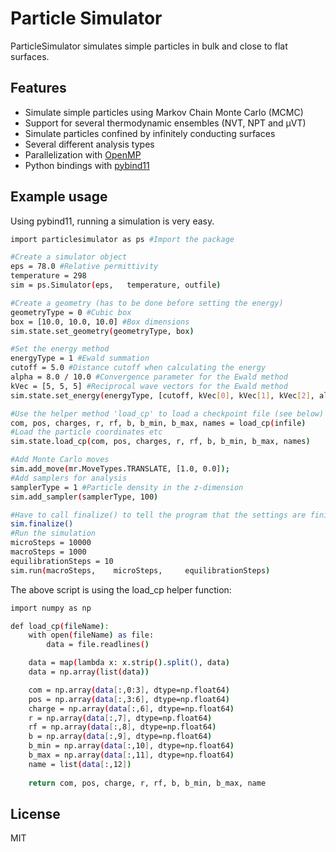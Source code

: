 # Particle Simulator
ParticleSimulator simulates simple particles in bulk and close to flat surfaces.

## Features

- Simulate simple particles using Markov Chain Monte Carlo (MCMC)
- Support for several thermodynamic ensembles (NVT, NPT and μVT)
- Simulate particles confined by infinitely conducting surfaces
- Several different analysis types
- Parallelization with [OpenMP]
- Python bindings with [pybind11]

## Example usage
Using pybind11, running a simulation is very easy.


```sh
import particlesimulator as ps #Import the package

#Create a simulator object
eps = 78.0 #Relative permittivity
temperature = 298
sim = ps.Simulator(eps,   temperature, outfile)

#Create a geometry (has to be done before setting the energy)
geometryType = 0 #Cubic box
box = [10.0, 10.0, 10.0] #Box dimensions 
sim.state.set_geometry(geometryType, box)

#Set the energy method
energyType = 1 #Ewald summation
cutoff = 5.0 #Distance cutoff when calculating the energy
alpha = 8.0 / 10.0 #Convergence parameter for the Ewald method
kVec = [5, 5, 5] #Reciprocal wave vectors for the Ewald method
sim.state.set_energy(energyType, [cutoff, kVec[0], kVec[1], kVec[2], alpha, False])

#Use the helper method 'load_cp' to load a checkpoint file (see below)
com, pos, charges, r, rf, b, b_min, b_max, names = load_cp(infile)
#Load the particle coordinates etc
sim.state.load_cp(com, pos, charges, r, rf, b, b_min, b_max, names)

#Add Monte Carlo moves
sim.add_move(mr.MoveTypes.TRANSLATE, [1.0, 0.0]);
#Add samplers for analysis
samplerType = 1 #Particle density in the z-dimension
sim.add_sampler(samplerType, 100)

#Have to call finalize() to tell the program that the settings are finished
sim.finalize()
#Run the simulation
microSteps = 10000
macroSteps = 1000
equilibrationSteps = 10
sim.run(macroSteps,    microSteps,     equilibrationSteps)
```
The above script is using the load_cp helper function:
```sh
import numpy as np

def load_cp(fileName):
    with open(fileName) as file:
        data = file.readlines()

    data = map(lambda x: x.strip().split(), data)
    data = np.array(list(data))

    com = np.array(data[:,0:3], dtype=np.float64)
    pos = np.array(data[:,3:6], dtype=np.float64)
    charge = np.array(data[:,6], dtype=np.float64)
    r = np.array(data[:,7], dtype=np.float64)
    rf = np.array(data[:,8], dtype=np.float64)
    b = np.array(data[:,9], dtype=np.float64)
    b_min = np.array(data[:,10], dtype=np.float64)
    b_max = np.array(data[:,11], dtype=np.float64)
    name = list(data[:,12])
    
    return com, pos, charge, r, rf, b, b_min, b_max, name
```

## License

MIT

[//]: # (These are reference links used in the body of this note and get stripped out when the markdown processor does its job. There is no need to format nicely because it shouldn't be seen. Thanks SO - http://stackoverflow.com/questions/4823468/store-comments-in-markdown-syntax)
 [pybind11]: <https://github.com/pybind/pybind11>
 [OpenMP]: <https://www.openmp.org/>
